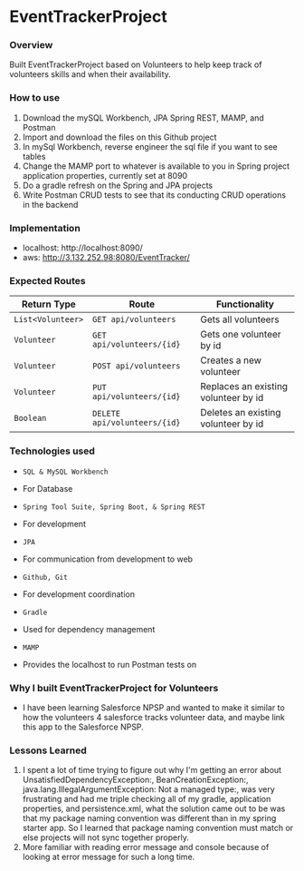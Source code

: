 # EventTrackerProject
### Overview
Built EventTrackerProject based on Volunteers to help keep track of volunteers skills and when their availability.
### How to use
1. Download the mySQL Workbench, JPA Spring REST, MAMP, and Postman
2. Import and download the files on this Github project
3. In mySql Workbench, reverse engineer the sql file if you want to see tables
4. Change the MAMP port to whatever is available to you in Spring project application properties, currently set at 8090
5. Do a gradle refresh on the Spring and JPA projects
6. Write Postman CRUD tests to see that its conducting CRUD operations in the backend
### Implementation
- localhost: http://localhost:8090/
- aws: http://3.132.252.98:8080/EventTracker/
### Expected Routes

| Return Type | Route                 | Functionality                  |
|-------------|-----------------------|--------------------------------|
| `List<Volunteer>`  |`GET api/volunteers`        | Gets all volunteers                 |
| `Volunteer`        |`GET api/volunteers/{id}`   | Gets one volunteer by id            |
| `Volunteer`        |`POST api/volunteers`       | Creates a new volunteer             |
| `Volunteer`        |`PUT api/volunteers/{id}`   | Replaces an existing volunteer by id|
| `Boolean`     |`DELETE api/volunteers/{id}`| Deletes an existing volunteer by id |
### Technologies used
* `SQL & MySQL Workbench`
 - For Database
* `Spring Tool Suite, Spring Boot, & Spring REST`
 -  For development
* `JPA`
 - For communication from development to web
* `Github, Git`
 - For development coordination
* `Gradle`
 - Used for dependency management
* `MAMP`
- Provides the localhost to run Postman tests on
### Why I built EventTrackerProject for Volunteers
- I have been learning Salesforce NPSP and wanted to make it similar to how the volunteers 4 salesforce tracks volunteer data, and maybe link this app to the Salesforce NPSP.
### Lessons Learned
1. I spent a lot of time trying to figure out why I'm getting an error about UnsatisfiedDependencyException:, BeanCreationException:, java.lang.IllegalArgumentException: Not a managed type:, was very frustrating and had me triple checking all of my gradle, application properties, and persistence.xml, what the solution came out to be was that my package naming convention was different than in my spring starter app. So I learned that package naming convention must match or else projects will not sync together properly.
2. More familiar with reading error message and console because of looking at error message for such a long time.
